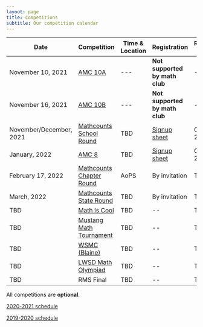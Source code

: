 ```yaml
---
layout: page
title: Competitions
subtitle: Our competition calendar
---
```


| Date                   | Competition | Time & Location | Registration | Registration Deadline
| -----------            | --------                               | --- | ----- | --- |
|November 10, 2021       | [AMC 10A](/amc) | --- | **Not supported by math club** | --
|November 16, 2021       | [AMC 10B](/amc) | --- | **Not supported by math club** | --
|November/December, 2021 | [Mathcounts School Round](/mathcounts) | TBD | [Signup sheet](https://rmsptsa.sharepoint.com/:x:/r/sites/mathclub/_layouts/15/Doc.aspx?sourcedoc=%7B571B3375-9DF4-42A2-B345-8313C7182EEF%7D&file=Competitions%20%26%20Teams.xlsx&action=default&mobileredirect=true) | October 31, 2021 
|January, 2022           | [AMC 8](/amc) | TBD | [Signup sheet](https://rmsptsa.sharepoint.com/:x:/r/sites/mathclub/_layouts/15/Doc.aspx?sourcedoc=%7B571B3375-9DF4-42A2-B345-8313C7182EEF%7D&file=Competitions%20%26%20Teams.xlsx&action=default&mobileredirect=true) | October 31, 2021
|February 17, 2022          | [Mathcounts Chapter Round](/mathcounts) | AoPS | By invitation | TBD 
|March, 2022             | [Mathcounts State Round](/mathcounts)  | TBD | By invitation | TBD 
|TBD                     | [Math Is Cool](http://www.academicsarecool.com) | TBD | --| TBD 
|TBD                     | [Mustang Math Tournament](https://www.mustangmath.com/MMT2021) | TBD | --| TBD 
|TBD                     | [WSMC (Blaine)](https://www.blainesd.org/browse/27745) | TBD | --| TBD 
|TBD                     | [LWSD Math Olympiad](https://kims.lwsd.org/activities/math-olympiad) | TBD | --| TBD 
|TBD                     | RMS Final                              | TBD | -- | TBD 

All competitions are **optional**.

[2020-2021 schedule](/competitions-2021.md)

[2019-2020 schedule](/competitions-1920.md)

